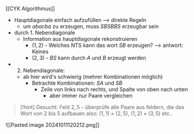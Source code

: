 [[CYK Algorithmus]]

- Hauptdiagonale einfach aufzufüllen --> direkte Regeln
	- um $abacba$ zu erzeugen, muss $SBSBBS$ erzeugbar sein
- durch 1. Nebendiagonale
	- Information aus hauptdiagonale rekonstruieren
		- $(1, 2)$ - Welches NTS kann das wort $SB$ erzeugen? --> antwort: Keines
		- $(2, 3)$ - $BS$ kann durch $A$ und $B$ erzeugt werden
- 2. Nebendiagonale:
	- ab hier wird's schwierig (mehrer Kombinationen möglich)
		- Betrachte Kombinationen: $SA$ und $SB$ 
			- Zeile von links nach rechts, und Spalte von oben nach unten
				- aber immer nur Paare vergleichen 

> [!hint] Gesucht: Feld $2, 5$ - überprüfe alle Paare aus feldern, die das Wort von $2$ bis $5$ aufbauen
> also: $(1, 1) \times (2, 5)$, $(1, 2) \times (3, 5)$ etc.. 

![[Pasted image 20241011120212.png]]